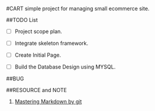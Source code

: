 #CART
simple project for managing small ecommerce site.





##TODO List
- [ ] Project scope plan.
- [ ] Integrate skeleton framework.
- [ ] Create Initial Page.
- [ ] Build the Database Design using MYSQL.



##BUG







##RESOURCE and NOTE
1. [Mastering Markdown by git](https://guides.github.com/features/mastering-markdown/)



